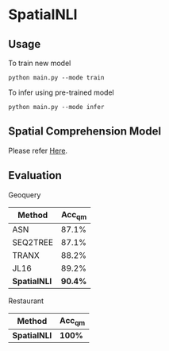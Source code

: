 # SpatialNLI

## Usage
To train new model

```python main.py --mode train```

To infer using pre-trained model

```python main.py --mode infer```


## Spatial Comprehension Model
Please refer [Here](https://github.com/VV123/Spatial-Comprehension).
## Evaluation

Geoquery

| Method        | Acc<sub>qm</sub>|
| ------------- | ------------- |
| ASN           | 87.1%         |
| SEQ2TREE      | 87.1%         |
| TRANX         | 88.2%         |
| JL16          | 89.2%         |
| **SpatialNLI**| **90.4%**     |

Restaurant

|Method        | Acc<sub>qm</sub>|
|--------------|-----------------|
|**SpatialNLI**|**100%**         |


